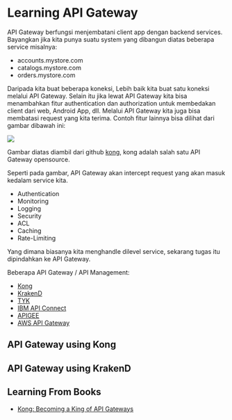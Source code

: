 # Learning API Gateway

API Gateway berfungsi menjembatani client app dengan backend services.
Bayangkan jika kita punya suatu system yang dibangun diatas beberapa service misalnya:

- accounts.mystore.com
- catalogs.mystore.com
- orders.mystore.com

Daripada kita buat beberapa koneksi, Lebih baik kita buat satu koneksi melalui API Gateway.
Selain itu jika lewat API Gateway kita bisa menambahkan fitur authentication dan authorization untuk membedakan client dari web, Android App, dll.
Melalui API Gateway kita juga bisa membatasi request yang kita terima. Contoh fitur lainnya bisa dilihat dari gambar dibawah ini:

[![][kong-benefits]][kong-url]

Gambar diatas diambil dari github [kong](https://github.com/Kong/kong), kong adalah salah satu API Gateway opensource.

Seperti pada gambar, API Gateway akan intercept request yang akan masuk kedalam service kita. 

- Authentication
- Monitoring
- Logging
- Security
- ACL
- Caching
- Rate-Limiting

Yang dimana biasanya kita menghandle dilevel service, sekarang tugas itu dipindahkan ke API Gateway.

Beberapa API Gateway / API Management:

- [Kong](https://konghq.com/)
- [KrakenD](https://www.krakend.io/)
- [TYK](https://tyk.io/)
- [IBM API Connect](https://developer.ibm.com/apiconnect/)
- [APIGEE](https://cloud.google.com/apigee)
- [AWS API Gateway](https://aws.amazon.com/api-gateway/)

## API Gateway using Kong

## API Gateway using KrakenD

## Learning From Books

- [Kong: Becoming a King of API Gateways](https://www.amazon.com/Kong-Becoming-King-API-Gateways-ebook/dp/B07BZG7GPG)



[kong-url]: https://konghq.com/
[kong-benefits]: https://konghq.com/wp-content/uploads/2018/05/kong-benefits-github-readme.png